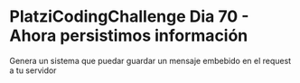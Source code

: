 # PlatziCodingChallenge Dia 70 - Ahora persistimos información

Genera un sistema que puedar guardar un mensaje embebido en el request a tu servidor